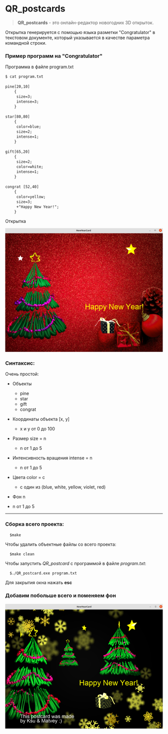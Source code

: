 # QR_postcards

> **QR_postcards** - это онлайн-редактор новогодних 3D открыток. 

Открытка генерируется с помощью языка разметки "Congratulator" в текстовом документе, который указывается в качестве параметра командной строки.

 ### Пример программ на "Congratulator"

Программа в файле program.txt
```
$ cat program.txt

pine[20,10]
    {
     size=3;
     intense=3;
    }

star[80,80]
    {
     color=blue;
     size=2;
     intense=1;
    }

gift[65,20]
    {
     size=2;
     color=white;
     intense=1;
    }

congrat [52,40]
    {
     color=yellow;
     size=3;
     +"Happy New Year!";
    }

  ```
Открытка 

![example](picture/postcard.png)  


 ### Синтаксис:

Очень простой:

+ Объекты
  + pine
  + star
  + gift
  + congrat

+ Координаты объекта \[x, y\]  

  + x и у от 0 до 100

+ Размер size = n

  + n от 1 до 5 

+ Интенсивность вращения intense = n

  + n от 1 до 5  

+ Цвета color = c

  + с один из (blue, white, yellow, violet, red)  

+ Фон n

 + n от 1 до 5  



-----------------------------------------------------------------------------


 ### Сборка всего проекта:  
```
  $make
```
 Чтобы удалить объектные файлы со всего проекта:  
```
  $make clean
```

 Чтобы запустить *QR_postcard* с программой в файле *program.txt*:
``` 
  $./QR_postcard.exe program.txt
``` 

Для закрытия окна нажать **esc**


### Добавим побольше всего и поменяем фон

![example](picture/postcard2.png)  




